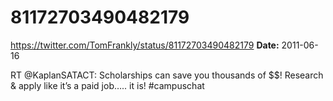 # 81172703490482179
https://twitter.com/TomFrankly/status/81172703490482179
**Date:** 2011-06-16

RT @KaplanSATACT: Scholarships can save you thousands of $$! Research & apply like it’s a paid job….. it is! #campuschat
